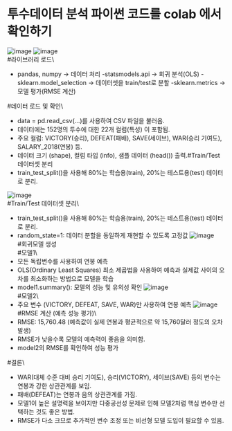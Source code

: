 # 투수데이터 분석 파이썬 코드를 colab 에서 확인하기
![image](https://github.com/user-attachments/assets/267e7249-d924-4bda-be51-8ab5ee1e1df3)
![image](https://github.com/user-attachments/assets/4a008b5c-d94d-4db4-a42e-b902da96e1bb)\
#라이브러리 로드\
- pandas, numpy → 데이터 처리
-statsmodels.api → 회귀 분석(OLS)
-sklearn.model_selection → 데이터셋을 train/test로 분할
-sklearn.metrics → 모델 평가(RMSE 계산)

#데이터 로드 및 확인\
- data = pd.read_csv(...)를 사용하여 CSV 파일을 불러옴.
- 데이터에는 152명의 투수에 대한 22개 컬럼(특성) 이 포함됨.
- 주요 컬럼: VICTORY(승리), DEFEAT(패배), SAVE(세이브), WAR(승리 기여도), SALARY_2018(연봉) 등.
- 데이터 크기 (shape), 컬럼 타입 (info), 샘플 데이터 (head()) 출력.#Train/Test 데이터셋 분리
- train_test_split()을 사용해 80%는 학습용(train), 20%는 테스트용(test) 데이터로 분리.

![image](https://github.com/user-attachments/assets/b023997d-de8a-449f-a232-152e1b436bfb)\
#Train/Test 데이터셋 분리\
- train_test_split()을 사용해 80%는 학습용(train), 20%는 테스트용(test) 데이터로 분리.
- random_state=1: 데이터 분할을 동일하게 재현할 수 있도록 고정값
![image](https://github.com/user-attachments/assets/2604384a-6938-4128-915c-1644014d3f14)\
#회귀모델 생성\
#모델1\
- 모든 독립변수를 사용하여 연봉 예측
- OLS(Ordinary Least Squares) 최소 제곱법을 사용하여 예측과 실제값 사이의 오차를 최소화하는 방법으로 모델을 학습
- model1.summary(): 모델의 성능 및 유의성 확인
![image](https://github.com/user-attachments/assets/756b17ac-c98e-47ff-801a-08007aaf709e)\
#모델2\
- 주요 변수 (VICTORY, DEFEAT, SAVE, WAR)만 사용하여 연봉 예측
![image](https://github.com/user-attachments/assets/dba4aa63-4dd7-4f2a-b95c-db16a0fef292)\
#RMSE 계산 (예측 성능 평가)\
- RMSE: 15,760.48 (예측값이 실제 연봉과 평균적으로 약 15,760달러 정도의 오차 발생)
- RMSE가 낮을수록 모델의 예측력이 좋음을 의미함.
- model2의 RMSE를 확인하여 성능 평가

#결론\
- WAR(대체 수준 대비 승리 기여도), 승리(VICTORY), 세이브(SAVE) 등의 변수는 연봉과 강한 상관관계를 보임.
- 패배(DEFEAT)는 연봉과 음의 상관관계를 가짐.
- 모델1이 높은 설명력을 보이지만 다중공선성 문제로 인해 모델2처럼 핵심 변수만 선택하는 것도 좋은 방법.
- RMSE가 다소 크므로 추가적인 변수 조정 또는 비선형 모델 도입이 필요할 수 있음.
